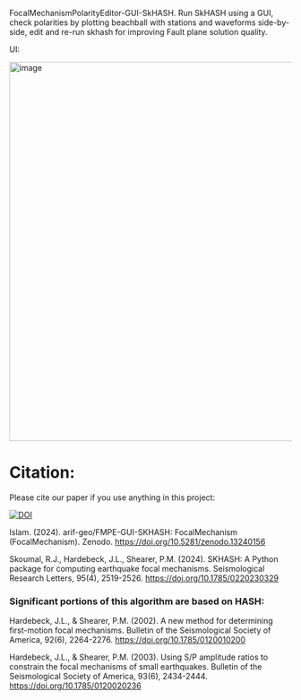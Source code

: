 FocalMechanismPolarityEditor-GUI-SkHASH. Run SkHASH using a GUI, check polarities by plotting beachball with stations and waveforms side-by-side, edit and re-run skhash for improving Fault plane solution quality.

UI:

<img width="677" alt="image" src="https://github.com/user-attachments/assets/04e6de0b-b106-4952-923a-48cec15f4176">

# Citation:

Please cite our paper if you use anything in this project:

[![DOI](https://zenodo.org/badge/DOI/10.5281/zenodo.13240156.svg)](https://doi.org/10.5281/zenodo.13240156)

Islam. (2024). arif-geo/FMPE-GUI-SKHASH: FocalMechanism (FocalMechanism). Zenodo. https://doi.org/10.5281/zenodo.13240156

Skoumal, R.J., Hardebeck, J.L., Shearer, P.M. (2024). SKHASH: A Python package for computing earthquake focal mechanisms. Seismological Research Letters, 95(4), 2519-2526. https://doi.org/10.1785/0220230329


### Significant portions of this algorithm are based on HASH:

Hardebeck, J.L., & Shearer, P.M. (2002). A new method for determining first-motion focal mechanisms. Bulletin of the Seismological Society of America, 92(6), 2264-2276. https://doi.org/10.1785/0120010200

Hardebeck, J.L., & Shearer, P.M. (2003). Using S/P amplitude ratios to constrain the focal mechanisms of small earthquakes. Bulletin of the Seismological Society of America, 93(6), 2434-2444. https://doi.org/10.1785/0120020236




